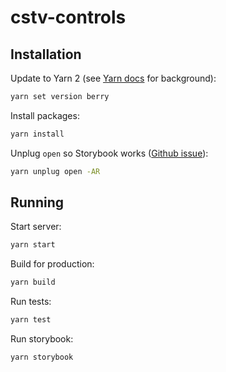 # cstv-controls

## Installation

Update to Yarn 2 (see
[Yarn docs](https://yarnpkg.com/getting-started/install#updating-to-the-latest-versions)
for background):

```sh
yarn set version berry
```

Install packages:

```sh
yarn install
```

Unplug `open` so Storybook
works ([Github issue](https://github.com/storybookjs/storybook/issues/13531#issuecomment-751894259)):

```sh
yarn unplug open -AR
```

## Running

Start server:

```sh
yarn start
```

Build for production:

```sh
yarn build
```

Run tests:

```sh
yarn test
```

Run storybook:

```sh
yarn storybook
```
